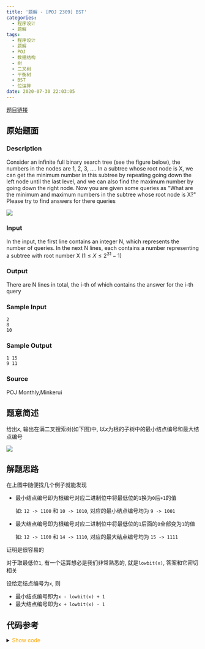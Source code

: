 ```yaml
---
title: '题解 - [POJ 2309] BST'
categories:
  - 程序设计
  - 题解
tags:
  - 程序设计
  - 题解
  - POJ
  - 数据结构
  - 树
  - 二叉树
  - 平衡树
  - BST
  - 位运算
date: 2020-07-30 22:03:05
---
```

[题目链接](https://poj.org/problem?id=2309)

<!-- more -->

## 原始题面

### Description

Consider an infinite full binary search tree (see the figure below), the numbers in the nodes are 1, 2, 3, .... In a subtree whose root node is X, we can get the minimum number in this subtree by repeating going down the left node until the last level, and we can also find the maximum number by going down the right node. Now you are given some queries as "What are the minimum and maximum numbers in the subtree whose root node is X?" Please try to find answers for there queries

![](1.bmp)

### Input

In the input, the first line contains an integer N, which represents the number of queries. In the next N lines, each contains a number representing a subtree with root number X ($1 \leqslant X \leqslant 2^{31} - 1$)

### Output

There are N lines in total, the i-th of which contains the answer for the i-th query

### Sample Input

```input1
2
8
10
```

### Sample Output

```output1
1 15
9 11
```

### Source

POJ Monthly,Minkerui

## 题意简述

给出$x$, 输出在满二叉搜索树(如下图)中, 以$x$为根的子树中的最小结点编号和最大结点编号

![](1.bmp)

## 解题思路

在上图中随便找几个例子就能发现

- 最小结点编号即为根编号对应二进制位中将最低位的`1`换为`0`后`+1`的值

  如: `12 -> 1100` 和 `10 -> 1010`, 对应的最小结点编号均为 `9 -> 1001`
- 最大结点编号即为根编号对应二进制位中将最低位的`1`后面的`0`全部变为`1`的值

  如: `12 -> 1100` 和 `14 -> 1110`, 对应的最大结点编号均为 `15 -> 1111`

证明是很容易的

对于取最低位`1`, 有一个运算想必是我们非常熟悉的, 就是`lowbit(x)`, 答案和它密切相关

设给定结点编号为`x`, 则

- 最小结点编号即为`x - lowbit(x) + 1`
- 最大结点编号即为`x + lowbit(x) - 1`

## 代码参考

<details>
<summary><font color='orange'>Show code</font></summary>

```cpp
/*
 * @Author: Tifa
 * @LastEditTime: 2020-07-30 22:03:05
 * @Description: POJ 2309
 */

#define lowbit(x) ((x) & (-x))
int main() {
  int kase;
  scanf("%d", &kase);
  while (kase--) {
    int k;
    scanf("%d", &k);
    printf("%d %d\n", k - lowbit(k) + 1, k + lowbit(k) - 1);
  }
}
```

</details>
